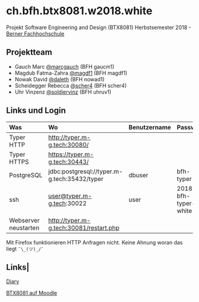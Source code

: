 # ch.bfh.btx8081.w2018.white

Projekt Software Engineering and Design (BTX8081) Herbstsemester 2018 - [Berner Fachhochschule](https://ti.bfh.ch/)

## Projektteam

  - Gauch Marc [@marcgauch](https://github.com/marcgauch) (BFH gaucm1)
  - Magdub Fatma-Zahra [@magdf1](https://github.com/magdf1) (BFH magdf1)
  - Nowak David [@daleth](https://github.com/daleth) (BFH nowad1)
  - Scheidegger Rebecca [@scher4](https://github.com/scher4) (BFH scher4)
  - Uhr Vinzenz [@soldiervinz](https://github.com/soldiervinz) (BFH uhruv1)

## Links und Login
| Was         | Wo                            | Benutzername | Passwort             |
|:------------|:------------------------------|:-------------|:---------------------|
| Typer HTTP  | http://typer.m-g.tech:30080/  |              |                      |
| Typer HTTPS | https://typer.m-g.tech:30443/ |              |                      |
| PostgreSQL  | jdbc:postgresql://typer.m-g.tech:35432/typer       | dbuser       | bfh-typer            |
| ssh         | user@typer.m-g.tech:30022     | user         | 2018-bfh-typer-white |
| Webserver neustarten| http://typer.m-g.tech:30081/restart.php |||

Mit Firefox funktionieren HTTP Anfragen nicht. Keine Ahnung woran das liegt ```¯\_(ツ)_/¯```

## Links|
[Diary](/doc/diary.md)

[BTX8081 auf Moodle](https://moodle.bfh.ch/course/view.php?id=18661)
